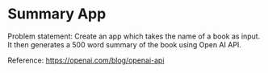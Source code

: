 # Summary App
Problem statement:
Create an app which takes the name of a book as input. It then generates a 500 word summary of the book using Open AI API.

Reference: https://openai.com/blog/openai-api
